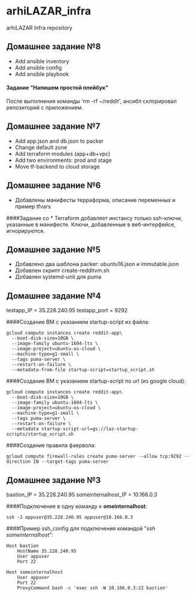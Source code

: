 # arhiLAZAR_infra
arhiLAZAR Infra repository

## Домашнее задание №8
- Add ansible inventory
- Add ansible config
- Add ansible playbook

#### Задание "Напишем простой плейбук"
После выполнения команды 'rm -rf ~/reddit', ансибл склорировал репозиторий с приложением.

## Домашнее задание №7
- Add app.json and db.json to packer
- Change default zone
- Add terraform modules (app+db+vpc)
- Add two environments: prod and stage
- Move tf-backend to cloud storage

## Домашнее задание №6
- Добавлены манифесты терраформа, описание переменных и пример tfvars

####Задание со *
Terraform добавляет инстансу только ssh-ключи, указанные в манифесте. Ключи, добавленные в веб-интерфейсе, игнорируются. 

## Домашнее задание №5
- Добавлено два шаблона packer: ubuntu16.json и immutable.json
- Добавлен скрипт create-redditvm.sh
- Добавлен systemd-unit для puma

## Домашнее задание №4
testapp_IP = 35.228.240.95
testapp_port = 9292

####Создание ВМ с указанием startup-script из файла:

    gcloud compute instances create reddit-app\
      --boot-disk-size=10GB \
      --image-family ubuntu-1604-lts \
      --image-project=ubuntu-os-cloud \
      --machine-type=g1-small \
      --tags puma-server \
      --restart-on-failure \
      --metadata-from-file startup-script=startup_script.sh

####Создание ВМ с указанием startup-script по url (из google cloud):

    gcloud compute instances create reddit-app\
      --boot-disk-size=10GB \
      --image-family ubuntu-1604-lts \
      --image-project=ubuntu-os-cloud \
      --machine-type=g1-small \
      --tags puma-server \
      --restart-on-failure \
      --metadata startup-script-url=gs://laz-startup-scripts/startup_script.sh

####Создание правила фаервола:

    gcloud compute firewall-rules create puma-server --allow tcp:9292 --direction IN --target-tags puma-server


## Домашнее задание №3
bastion_IP = 35.228.240.95
someinternalhost_IP = 10.166.0.3

####Подключение в одну команду к **omeinternalhost**:

    ssh -J appuser@35.228.240.95 appuser@10.166.0.3

####Пример ssh_config для подключения командой "_ssh someinternalhost_":

    Host bastion
        HostName 35.228.240.95
        User appuser
        Port 22

    Host someinternalhost
        User appuser
        Port 22
        ProxyCommand bash -c 'exec ssh -W 10.166.0.3:22 bastion'

